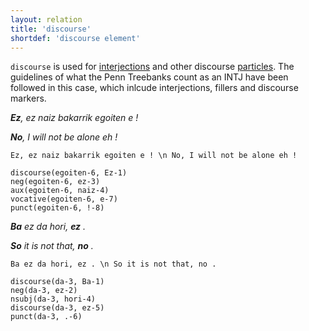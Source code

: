 ```yaml
---
layout: relation
title: 'discourse'
shortdef: 'discourse element'
---
```


`discourse` is used for [interjections](u-pos/INTJ) and other discourse [particles](u-pos/PART). The guidelines of what the Penn Treebanks count as an INTJ have been followed in this case, which inlcude interjections, fillers and discourse markers.


***Ez**, ez naiz bakarrik egoiten e !*

***No**, I will not be alone eh !*

~~~ sdparse
Ez, ez naiz bakarrik egoiten e ! \n No, I will not be alone eh !

discourse(egoiten-6, Ez-1)
neg(egoiten-6, ez-3)
aux(egoiten-6, naiz-4)
vocative(egoiten-6, e-7)
punct(egoiten-6, !-8)
~~~


***Ba** ez da hori, **ez** .*

***So** it is not that, **no** .* 

~~~ sdparse
Ba ez da hori, ez . \n So it is not that, no . 

discourse(da-3, Ba-1)
neg(da-3, ez-2)
nsubj(da-3, hori-4)
discourse(da-3, ez-5)
punct(da-3, .-6)
~~~
